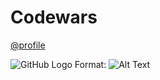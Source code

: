 # Codewars

[@profile](https://www.codewars.com/users/spprssr)

![GitHub Logo](https://i.gyazo.com/bb9d1c3e9202fe9b6eff4000dc166612.png)
Format: ![Alt Text](https://i.gyazo.com/bb9d1c3e9202fe9b6eff4000dc166612.png)
